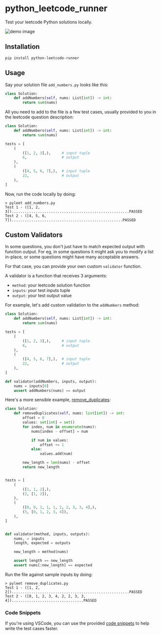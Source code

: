# python_leetcode_runner

Test your leetcode Python solutions locally.

![demo image](https://user-images.githubusercontent.com/43412083/107806692-2b58fa80-6d8d-11eb-9b4b-137ca9792476.png)

## Installation

```console
pip install python-leetcode-runner
```

## Usage

Say your solution file `add_numbers.py` looks like this:

```python
class Solution:
    def addNumbers(self, nums: List[int]) -> int:
        return sum(nums)
```

All you need to add to the file is a few test cases, usually provided to you in the leetcode question description:

```python
class Solution:
    def addNumbers(self, nums: List[int]) -> int:
        return sum(nums)

tests = [
    (
        ([1, 2, 3],),     # input tuple
        6,                # output
    ),
    (
        ([4, 5, 6, 7],),  # input tuple
        22,               # output
    ),
]
```

Now, run the code locally by doing:

```console
> pyleet add_numbers.py
Test 1 - ([1, 2, 3])......................................................PASSED
Test 2 - ([4, 5, 6, 7])...................................................PASSED
```

## Custom Validators

In some questions, you don't just have to match expected output with function output. For eg, in some questions it might ask you to modify a list in-place, or some questions might have many acceptable answers.

For that case, you can provide your own custom `validator` function.

A validator is a function that receives 3 arguments:

- `method`: your leetcode solution function
- `inputs`: your test inputs tuple
- `output`: your test output value

For example, let's add custom validation to the `addNumbers` method:

```python
class Solution:
    def addNumbers(self, nums: List[int]) -> int:
        return sum(nums)

tests = [
    (
        ([1, 2, 3],),     # input tuple
        6,                # output
    ),
    (
        ([4, 5, 6, 7],),  # input tuple
        22,               # output
    ),
]

def validator(addNumbers, inputs, output):
    nums = inputs[0]
    assert addNumbers(nums) == output
```

Here's a more sensible example, [remove_duplicates](https://leetcode.com/problems/remove-duplicates-from-sorted-array/):

```python
class Solution:
    def removeDuplicates(self, nums: list[int]) -> int:
        offset = 0
        values: set[int] = set()
        for index, num in enumerate(nums):
            nums[index - offset] = num

            if num in values:
                offset += 1
            else:
                values.add(num)

        new_length = len(nums) - offset
        return new_length


tests = [
    (
        ([1, 1, 2],),
        (2, [1, 2]),
    ),
    (
        ([0, 0, 1, 1, 1, 2, 2, 3, 3, 4],),
        (5, [0, 1, 2, 3, 4]),
    ),
]


def validator(method, inputs, outputs):
    nums, = inputs
    length, expected = outputs

    new_length = method(nums)

    assert length == new_length
    assert nums[:new_length] == expected
```

Run the file against sample inputs by doing:

```console
> pyleet remove_duplicates.py
Test 1 - ([1, 2, 2])......................................................PASSED
Test 2 - ([0, 1, 2, 3, 4, 2, 2, 3, 3, 4]).................................PASSED
```

### Code Snippets

If you're using VSCode, you can use the provided [code snippets](https://github.com/tusharsadhwani/python_leetcode_runner/blob/master/python.code-snippets) to help write the test cases faster.
